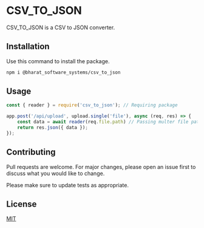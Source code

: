 # CSV_TO_JSON

CSV_TO_JSON is a CSV to JSON converter.

## Installation

Use this command to install the package.

```bash
npm i @bharat_software_systems/csv_to_json
```

## Usage

```javascript
const { reader } = require('csv_to_json'); // Requiring package

app.post('/api/upload', upload.single('file'), async (req, res) => {
    const data = await reader(req.file.path) // Passing multer file path.
    return res.json({ data });
});
```

## Contributing

Pull requests are welcome. For major changes, please open an issue first
to discuss what you would like to change.

Please make sure to update tests as appropriate.

## License

[MIT](https://choosealicense.com/licenses/mit/)